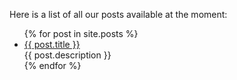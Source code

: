 Here is a list of all our posts available at the moment:
<ul>
  {% for post in site.posts %}
    <li>
      <a href="https://margaritageleta.github.io/TAED-bias/{{ post.url }}">{{ post.title }}</a><br/>
      {{ post.description }}
</li>
  {% endfor %}
</ul>
